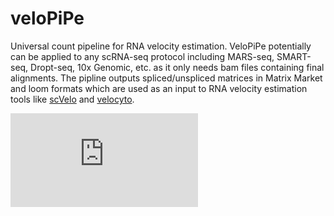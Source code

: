 # veloPiPe
Universal count pipeline for RNA velocity estimation. VeloPiPe potentially can be applied to any scRNA-seq protocol including MARS-seq, SMART-seq, Dropt-seq, 10x Genomic, etc. as it only needs bam files containing final alignments. The pipline outputs spliced/unspliced matrices in Matrix Market and loom formats which are used as an input to RNA velocity estimation tools like [scVelo](https://scvelo.readthedocs.io/) and [velocyto](https://velocyto.org/).

![Anterior Primitive Streak cells](https://github.com/morchalabi/veloPiPe/blob/dev/doc/scVelo.pdf)
